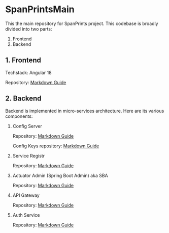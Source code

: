 # SpanPrintsMain
This the main repository for SpanPrints project.
This codebase is broadly divided into two parts:
1. Frontend
2. Backend

## 1. Frontend
Techstack: Angular 18

Repository: [Markdown Guide](https://www.markdownguide.org)

## 2. Backend
Backend is implemented in micro-services architecture. Here are its various components:
1. Config Server

   Repository: [Markdown Guide](https://www.markdownguide.org)

   Config Keys repository: [Markdown Guide](https://www.markdownguide.org)
   
3. Service Registr

   Repository: [Markdown Guide](https://www.markdownguide.org)

5. Actuator Admin (Spring Boot Admin) aka SBA

   Repository: [Markdown Guide](https://www.markdownguide.org)

7. API Gateway

   Repository: [Markdown Guide](https://www.markdownguide.org)

9. Auth Service

    Repository: [Markdown Guide](https://www.markdownguide.org)

